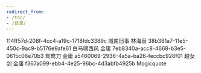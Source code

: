 ```yaml
---
redirect_from:
- /toc/
- /目录/
---
```


114ff57d-208f-4cc4-a19c-1718fdc3389c	城南旧事 林海音
38b381a7-11e5-450c-9ac9-b5176e9afe61	白马啸西风 金庸
7eb8340a-acc8-4668-b3e5-0615c06e70b3	鸳鸯刀 金庸
a5460069-2936-4a5a-ba26-feccbc928f01	越女剑 金庸
f367a099-ebb4-4e25-96bc-4d3abfb4925b	Mogicquote
